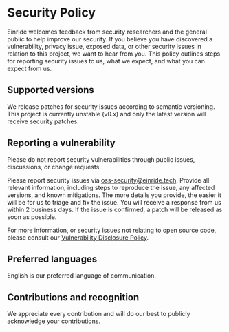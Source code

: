 # Security Policy

Einride welcomes feedback from security researchers and the general public to
help improve our security. If you believe you have discovered a vulnerability,
privacy issue, exposed data, or other security issues in relation to this
project, we want to hear from you. This policy outlines steps for reporting
security issues to us, what we expect, and what you can expect from us.

## Supported versions

We release patches for security issues according to semantic versioning. This
project is currently unstable (v0.x) and only the latest version will receive
security patches.

## Reporting a vulnerability

Please do not report security vulnerabilities through public issues,
discussions, or change requests.

Please report security issues via
[oss-security@einride.tech](mailto:oss-security@einride.tech). Provide all
relevant information, including steps to reproduce the issue, any affected
versions, and known mitigations. The more details you provide, the easier it
will be for us to triage and fix the issue. You will receive a response from us
within 2 business days. If the issue is confirmed, a patch will be released as
soon as possible.

For more information, or security issues not relating to open source code,
please consult our
[Vulnerability Disclosure Policy](https://www.einride.tech/vulnerability-disclosure-policy).

## Preferred languages

English is our preferred language of communication.

## Contributions and recognition

We appreciate every contribution and will do our best to publicly
[acknowledge](https://einride.tech/security-acknowledgments.txt) your
contributions.

